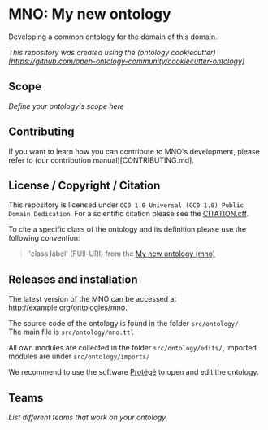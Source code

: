 # MNO: My new ontology

Developing a common ontology for the domain of this domain.

*This repository was created using the (ontology cookiecutter)[https://github.com/open-ontology-community/cookiecutter-ontology]*

## Scope

*Define your ontology's scope here*

## Contributing

If you want to learn how you can contribute to MNO's development, please refer to (our contribution manual)[CONTRIBUTING.md].

## License / Copyright / Citation

This repository is licensed under `CC0 1.0 Universal (CC0 1.0) Public Domain Dedication`.
For a scientific citation please see the [CITATION.cff](CITATION.cff).

To cite a specific class of the ontology and its definition please use the following convention:
> 'class label' (FUll-URI) from the [My new ontology (mno)](http://example.org/ontologies/mno)

## Releases and installation

The latest version of the MNO can be accessed at http://example.org/ontologies/mno. <br>

The source code of the ontology is found in the folder `src/ontology/` <br>
The main file is `src/ontology/mno.ttl` <br>

All own modules are collected in the folder `src/ontology/edits/`, imported modules are under `src/ontology/imports/` <br>

We recommend to use the software [Protégé](https://protege.stanford.edu/) to open and edit the ontology.

## Teams

*List different teams that work on your ontology.*